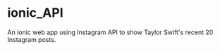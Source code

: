 # ionic_API

An ionic web app using Instagram API to show Taylor Swift's recent 20 Instagram posts.
